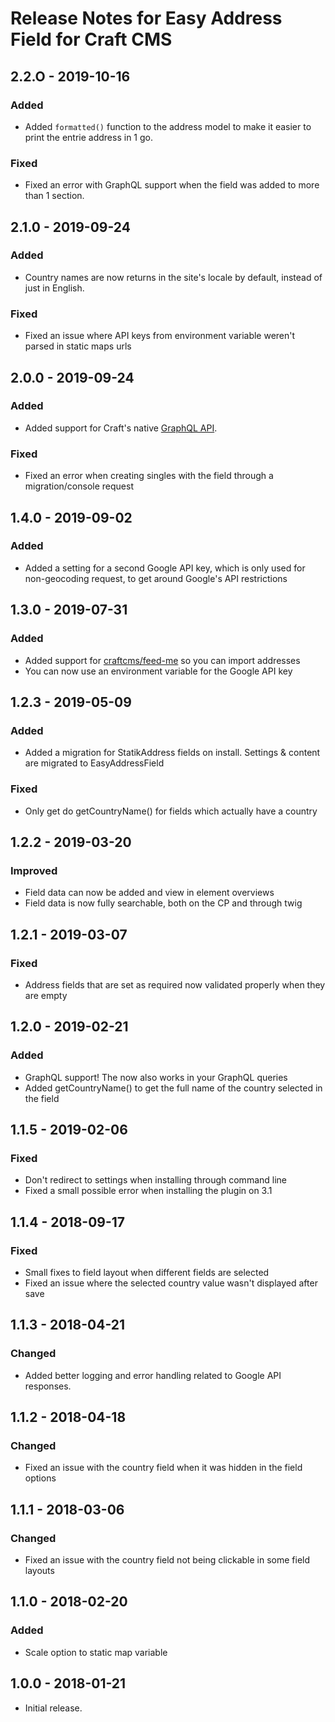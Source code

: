 # Release Notes for Easy Address Field for Craft CMS

## 2.2.O - 2019-10-16
### Added
- Added ``formatted()`` function to the address model to make it easier to print the entrie address in 1 go.

### Fixed
- Fixed an error with GraphQL support when the field was added to more than 1 section.

## 2.1.0 - 2019-09-24
### Added
- Country names are now returns in the site's locale by default, instead of just in English.

### Fixed
- Fixed an issue where API keys from environment variable weren't parsed in static maps urls

## 2.0.0 - 2019-09-24
### Added
- Added support for Craft's native [GraphQL API](https://docs.craftcms.com/v3/graphql.html).

### Fixed
- Fixed an error when creating singles with the field through a migration/console request

## 1.4.0 - 2019-09-02
### Added
- Added a setting for a second Google API key, which is only used for non-geocoding request, to get around Google's API restrictions

## 1.3.0 - 2019-07-31
### Added
- Added support for [craftcms/feed-me](https://github.com/craftcms/feed-me/) so you can import addresses
- You can now use an environment variable for the Google API key

## 1.2.3 - 2019-05-09
### Added
- Added a migration for StatikAddress fields on install. Settings & content are migrated to EasyAddressField

### Fixed
- Only get do getCountryName() for fields which actually have a country

## 1.2.2 - 2019-03-20
### Improved
- Field data can now be added and view in element overviews
- Field data is now fully searchable, both on the CP and through twig

## 1.2.1 - 2019-03-07
### Fixed
- Address fields that are set as required now validated properly when they are empty

## 1.2.0 - 2019-02-21
### Added
- GraphQL support! The now also works in your GraphQL queries
- Added getCountryName() to get the full name of the country selected in the field

## 1.1.5 - 2019-02-06
### Fixed
- Don't redirect to settings when installing through command line
- Fixed a small possible error when installing the plugin on 3.1

## 1.1.4 - 2018-09-17
### Fixed
- Small fixes to field layout when different fields are selected
- Fixed an issue where the selected country value wasn't displayed after save

## 1.1.3 - 2018-04-21
### Changed
* Added better logging and error handling related to Google API responses.

## 1.1.2 - 2018-04-18
### Changed
* Fixed an issue with the country field when it was hidden in the field options

## 1.1.1 - 2018-03-06
### Changed
* Fixed an issue with the country field not being clickable in some field layouts

## 1.1.0 - 2018-02-20
### Added
* Scale option to static map variable

## 1.0.0 - 2018-01-21
* Initial release.